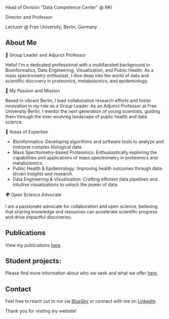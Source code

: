 Head of Division "Data Competence Center" @ RKI

Director and Professor

Lecturer @ Free University, Berlin, Germany

## About Me
🧑 Group Leader and Adjunct Professor 

Hello! I'm a dedicated professional with a multifaceted background in Bioinformatics, Data Engineering, Visualization, and Public Health. As a mass spectrometry enthusiast, I dive deep into the world of data and scientific discovery in proteomics, metabolomics, and epidemiology.

🔬 My Passion and Mission

Based in vibrant Berlin, I lead collaborative research efforts and foster innovation in my role as a Group Leader. As an Adjunct Professor at Free University Berlin, I mentor the next generation of young scientists, guiding them through the ever-evolving landscape of public health and data science.

🌟 Areas of Expertise
- Bioinformatics: Developing algorithms and software tools to analyze and interpret complex biological data.
- Mass Spectrometry-based Proteomics: Enthusiastically exploring the capabilities and applications of mass spectrometry in proteomics and metabolomics.
- Public Health & Epidemiology: Improving health outcomes through data-driven insights and research.
- Data Engineering & Visualization: Crafting efficient data pipelines and intuitive visualizations to unlock the power of data.

🌍 Open Science Advocate

I am a passionate advocate for collaboration and open science, believing that sharing knowledge and resources can accelerate scientific progress and drive impactful discoveries.

## Publications
View my publications [here](publications.md).

## Student projects:
Please find more information about who we seek and what we offer [here](students.md).

## Contact
Feel free to reach out to me via [BlueSky](https://bsky.app/profile/drmuth.bsky.social)
or connect with me on [LinkedIn](https://de.linkedin.com/in/thilo-muth-18353319a).

Thank you for visiting my website!
